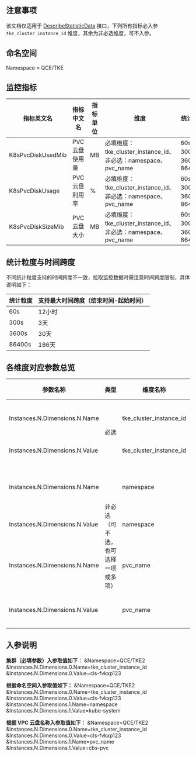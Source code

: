 ## 注意事项

该文档仅适用于 [DescribeStatisticData](https://cloud.tencent.com/document/product/248/51845) 接口，下列所有指标必入参 `tke_cluster_instance_id` 维度，其余为非必选维度，可不入参。

## 命名空间

Namespace = QCE/TKE

## 监控指标

| 指标英文名        | 指标中文名     | 指标单位 | 维度                                                         | 统计粒度                             |
| ----------------- | -------------- | -------- | ------------------------------------------------------------ | ------------------------------------ |
| K8sPvcDiskUsedMib | PVC 云盘使用量 | MB       | 必填维度：tke_cluster_instance_id、<br/>非必选：namespace、pvc_name | 60s、<br>300s、<br>3600s、<br>86400s |
| K8sPvcDiskUsage   | PVC 云盘利用率 | %        | 必填维度：tke_cluster_instance_id、<br/>非必选：namespace、pvc_name | 60s、<br>300s、<br>3600s、<br>86400s |
| K8sPvcDiskSizeMib | PVC 云盘大小   | MB       | 必填维度：tke_cluster_instance_id、<br/>非必选：namespace、pvc_name | 60s、<br>300s、<br>3600s、<br>86400s |



## 统计粒度与时间跨度

不同统计粒度支持的时间跨度不一致，拉取监控数据时需注意时间跨度限制，具体说明如下：

| 统计粒度 | 支持最大时间跨度（结束时间-起始时间） |
| -------- | ------------------------------------- |
| 60s      | 12小时                                |
| 300s     | 3天                                   |
| 3600s    | 30天                                  |
| 86400s   | 186天                                 |

## 各维度对应参数总览

<table>
    <thead>
        <tr>
            <th><span>参数名称</span></th>
            <th><span>类型</span></th>
            <th><span>维度名称</span></th>
            <th><span>维度解释</span></th>
            <th><span>格式</span></th>
        </tr>
    </thead>
    <tbody>
        <tr>
            <td><span>Instances.N.Dimensions.N.Name</span></td>
            <td rowspan="2"><span>必选</span></td>
            <td><span>tke_cluster_instance_id</span></td>
            <td><span>集群的维度名称</span></td>
            <td><span>输入 String 类型维度名称：tke_cluster_instance_id</span></td>
        </tr>
        <tr>
            <td><span>Instances.N.Dimensions.N.Value</span></td>
            <td><span>tke_cluster_instance_id</span></td>
            <td><span>具体集群 ID</span></td>
            <td><span>输入具体集群 ID，例如：cls-fvkxp123</span></td>
        </tr>
        <tr>
            <td><span>Instances.N.Dimensions.N.Name</span></td>
             <td rowspan="6"><span>非必选（可不选，也可选择一项或多项）</span></td>
            <td><span>namespace</span></td>
            <td><span>命名空间的维度名称</span></td>
            <td><span>输入 String 类型维度名称：namespace</span></td>
        </tr>
        <tr>
            <td><span>Instances.N.Dimensions.N.Value</span></td>
            <td><span>namespace</span></td>
            <td><span>具体命名空间</span></td>
            <td><span>输入具体命名空间，例如：kube-system</span></td>
        </tr>
        <tr>
            <td><span>Instances.N.Dimensions.N.Name</span></td>
            <td><span>pvc_name</span></td>
            <td><span>PVC 云盘名称的维度名称</span></td>
            <td><span>输入 String 类型维度名称：pvc_name</span></td>
        </tr>
        <tr>
            <td><span>Instances.N.Dimensions.N.Value</span></td>
            <td><span>pvc_name</span></td>
            <td><span>具体 PVC 云盘名称</span></td>
            <td><span>输入具体 PVC 云盘名称，例如：cbs-pvc</span></td>
        </tr>
    </tbody>
</table>




## 入参说明

**集群（必填参数）入参取值如下：**
&Namespace=QCE/TKE2
&Instances.N.Dimensions.0.Name=tke_cluster_instance_id
&Instances.N.Dimensions.0.Value=cls-fvkxp123

**根据命名空间入参取值如下：**
&Namespace=QCE/TKE2
&Instances.N.Dimensions.0.Name=tke_cluster_instance_id
&Instances.N.Dimensions.0.Value=cls-fvkxp123
&Instances.N.Dimensions.1.Name=namespace
&Instances.N.Dimensions.1.Value=kube-system

**根据 VPC 云盘名称入参取值如下：**
&Namespace=QCE/TKE2
&Instances.N.Dimensions.0.Name=tke_cluster_instance_id
&Instances.N.Dimensions.0.Value=cls-fvkxp123
&Instances.N.Dimensions.1.Name=pvc_name
&Instances.N.Dimensions.1.Value=cbs-pvc





